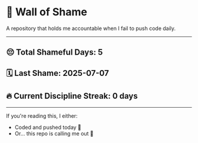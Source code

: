 # 🧱 Wall of Shame

A repository that holds me accountable when I fail to push code daily.

---

## 😔 Total Shameful Days: **5**
## 🗓️ Last Shame: **2025-07-07**
## 🔥 Current Discipline Streak: **0 days**

---

If you're reading this, I either:
- Coded and pushed today 💪
- Or... this repo is calling me out 😤

